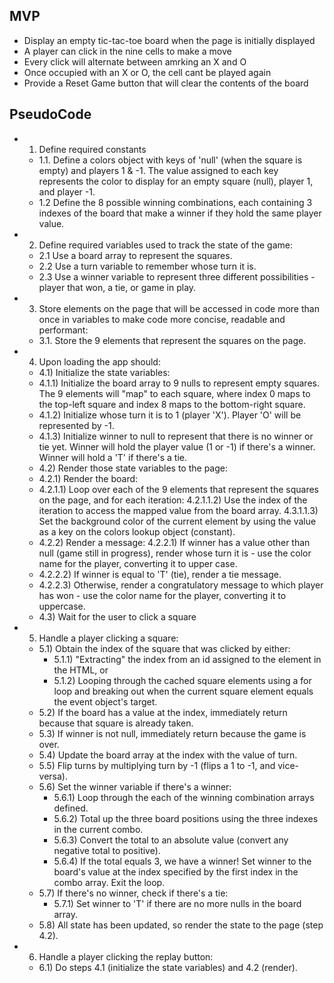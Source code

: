 ## MVP
   - Display an empty tic-tac-toe board when the page is initially displayed
   - A player can click in the nine cells to make a move
   - Every click will alternate between amrking an X and O
   - Once occupied with an X or O, the cell cant be played again
   - Provide a Reset Game button that will  clear the contents of the board

## PseudoCode

- 1. Define required constants

    - 1.1. Define a colors object with  keys of 'null' (when the square is empty) and players 1 & -1. The value assigned to each key represents the color to display for an empty square (null), player 1, and player -1.
     - 1.2 Define the 8 possible winning combinations, each containing 3 indexes of the board that make a winner if they hold the same player value.

- 2. Define required variables used to track the state of the game:
    - 2.1 Use a board array to represent the squares.
    - 2.2 Use a turn variable to remember whose turn it is.
    - 2.3 Use a winner variable to represent three different possibilities - player that won, a tie, or game in play.

- 3. Store elements on the page that will be accessed in code more than once in variables to make code more concise, readable and performant:
    - 3.1. Store the 9 elements that represent the squares on the page.

- 4.  Upon loading the app should:
    - 4.1) Initialize the state variables:
    - 4.1.1) Initialize the board array to 9 nulls to represent empty squares. The 9 elements will "map" to each square, where index 0 maps to the top-left square and index 8 maps to the bottom-right square.
    - 4.1.2) Initialize whose turn it is to 1 (player 'X'). Player 'O' will be represented by -1.
    - 4.1.3) Initialize winner to null to represent that there is no winner or tie yet. Winner will hold the player value (1 or -1) if there's a winner. Winner will hold a 'T' if there's a tie. 
    - 4.2) Render those state variables to the page:
    - 4.2.1) Render the board:
    - 4.2.1.1) Loop over each of the 9 elements that represent the squares on the page, and for each iteration:
        4.2.1.1.2) Use the index of the iteration to access the mapped value from the board array.
        4.3.1.1.3) Set the background color of the current element by using the value as a key on the colors lookup object (constant).
    - 4.2.2) Render a message:
      4.2.2.1) If winner has a value other than null (game still in progress), render whose turn it is - use the color name for the player, converting it to upper case.
    - 4.2.2.2) If winner is equal to 'T' (tie), render a tie message.
    - 4.2.2.3) Otherwise, render a congratulatory message to which player has won - use the color name for the player, converting it to uppercase.
  - 4.3) Wait for the user to click a square

- 5.  Handle a player clicking a square:
  - 5.1) Obtain the index of the square that was clicked by either:
    - 5.1.1) "Extracting" the index from an id assigned to the element in the HTML, or
    - 5.1.2) Looping through the cached square elements using a for loop and breaking out when the current square element equals the event object's target.
  - 5.2) If the board has a value at the index, immediately return because that square is already taken.
  - 5.3) If winner is not null, immediately return because the game is over.
  - 5.4) Update the board array at the index with the value of turn.
  - 5.5) Flip turns by multiplying turn by -1 (flips a 1 to -1, and vice-versa).
  - 5.6) Set the winner variable if there's a winner:
    - 5.6.1) Loop through the each of the winning combination arrays defined.
    - 5.6.2) Total up the three board positions using the three indexes in the current combo.
    - 5.6.3) Convert the total to an absolute value (convert any negative total to positive).
    - 5.6.4) If the total equals 3, we have a winner! Set winner to the board's value at the index specified by the first index in the combo array. Exit the loop.
  - 5.7) If there's no winner, check if there's a tie:
    - 5.7.1) Set winner to 'T' if there are no more nulls in the board array.
  - 5.8) All state has been updated, so render the state to the page (step 4.2).
		

- 6. Handle a player clicking the replay button:
  - 6.1) Do steps 4.1 (initialize the state variables) and 4.2 (render).


